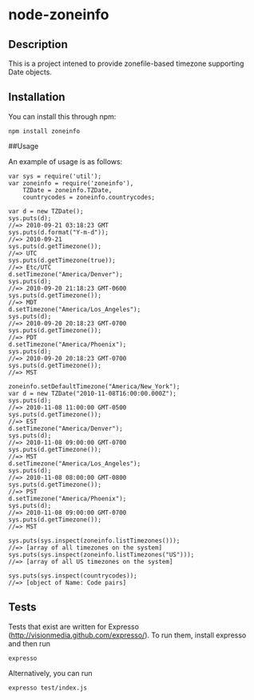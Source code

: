 # node-zoneinfo

## Description

This is a project intened to provide zonefile-based timezone supporting Date objects.

## Installation

You can install this through npm:

    npm install zoneinfo

##Usage

An example of usage is as follows:

    var sys = require('util');
    var zoneinfo = require('zoneinfo'),
        TZDate = zoneinfo.TZDate,
        countrycodes = zoneinfo.countrycodes;

    var d = new TZDate();
    sys.puts(d);
    //=> 2010-09-21 03:18:23 GMT
    sys.puts(d.format("Y-m-d"));
    //=> 2010-09-21
    sys.puts(d.getTimezone());
    //=> UTC
    sys.puts(d.getTimezone(true));
    //=> Etc/UTC
    d.setTimezone("America/Denver");
    sys.puts(d);
    //=> 2010-09-20 21:18:23 GMT-0600
    sys.puts(d.getTimezone());
    //=> MDT
    d.setTimezone("America/Los_Angeles");
    sys.puts(d);
    //=> 2010-09-20 20:18:23 GMT-0700
    sys.puts(d.getTimezone());
    //=> PDT
    d.setTimezone("America/Phoenix");
    sys.puts(d);
    //=> 2010-09-20 20:18:23 GMT-0700
    sys.puts(d.getTimezone());
    //=> MST

    zoneinfo.setDefaultTimezone("America/New_York");
    var d = new TZDate("2010-11-08T16:00:00.000Z");
    sys.puts(d);
    //=> 2010-11-08 11:00:00 GMT-0500
    sys.puts(d.getTimezone());
    //=> EST
    d.setTimezone("America/Denver");
    sys.puts(d);
    //=> 2010-11-08 09:00:00 GMT-0700
    sys.puts(d.getTimezone());
    //=> MST
    d.setTimezone("America/Los_Angeles");
    sys.puts(d);
    //=> 2010-11-08 08:00:00 GMT-0800
    sys.puts(d.getTimezone());
    //=> PST
    d.setTimezone("America/Phoenix");
    sys.puts(d);
    //=> 2010-11-08 09:00:00 GMT-0700
    sys.puts(d.getTimezone());
    //=> MST

    sys.puts(sys.inspect(zoneinfo.listTimezones()));
    //=> [array of all timezones on the system]
    sys.puts(sys.inspect(zoneinfo.listTimezones("US")));
    //=> [array of all US timezones on the system]

    sys.puts(sys.inspect(countrycodes));
    //=> [object of Name: Code pairs]

## Tests

Tests that exist are written for Expresso (http://visionmedia.github.com/expresso/).
To run them, install expresso and then run

    expresso

Alternatively, you can run

    expresso test/index.js